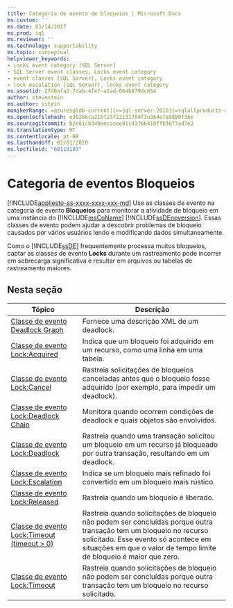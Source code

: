 ```yaml
---
title: Categoria de evento de bloqueios | Microsoft Docs
ms.custom: ''
ms.date: 03/14/2017
ms.prod: sql
ms.reviewer: ''
ms.technology: supportability
ms.topic: conceptual
helpviewer_keywords:
- Locks event category [SQL Server]
- SQL Server event classes, Locks event category
- event classes [SQL Server], Locks event category
- lock escalation [SQL Server], locks event category
ms.assetid: 27d6afa2-7dab-4fe7-a1ad-064b879dc654
author: stevestein
ms.author: sstein
monikerRange: =azuresqldb-current||>=sql-server-2016||=sqlallproducts-allversions||>=sql-server-linux-2017||=azuresqldb-mi-current
ms.openlocfilehash: e30266ca21bf23f22131704f3a364e7a9880f3be
ms.sourcegitcommit: b2e81cb349eecacee91cd3766410ffb3677ad7e2
ms.translationtype: HT
ms.contentlocale: pt-BR
ms.lasthandoff: 02/01/2020
ms.locfileid: "68118183"
---
```

# <a name="locks-event-category"></a>Categoria de eventos Bloqueios
[!INCLUDE[appliesto-ss-xxxx-xxxx-xxx-md](../../includes/appliesto-ss-xxxx-xxxx-xxx-md.md)]
  Use as classes de evento na categoria de evento **Bloqueios** para monitorar a atividade de bloqueio em uma instância do [!INCLUDE[msCoName](../../includes/msconame-md.md)] [!INCLUDE[ssDEnoversion](../../includes/ssdenoversion-md.md)]. Essas classes de evento podem ajudar a descobrir problemas de bloqueio causados por vários usuários lendo e modificando dados simultaneamente.  
  
 Como o [!INCLUDE[ssDE](../../includes/ssde-md.md)] frequentemente processa muitos bloqueios, captar as classes de evento **Locks** durante um rastreamento pode incorrer em sobrecarga significativa e resultar em arquivos ou tabelas de rastreamento maiores.  
  
## <a name="in-this-section"></a>Nesta seção  
  
|Tópico|Descrição|  
|-----------|-----------------|  
|[Classe de evento Deadlock Graph](../../relational-databases/event-classes/deadlock-graph-event-class.md)|Fornece uma descrição XML de um deadlock.|  
|[Classe de evento Lock:Acquired](../../relational-databases/event-classes/lock-acquired-event-class.md)|Indica que um bloqueio foi adquirido em um recurso, como uma linha em uma tabela.|  
|[Classe de evento Lock:Cancel](../../relational-databases/event-classes/lock-cancel-event-class.md)|Rastreia solicitações de bloqueios canceladas antes que o bloqueio fosse adquirido (por exemplo, para impedir um deadlock).|  
|[Classe de evento Lock:Deadlock Chain](../../relational-databases/event-classes/lock-deadlock-chain-event-class.md)|Monitora quando ocorrem condições de deadlock e quais objetos são envolvidos.|  
|[Classe de evento Lock:Deadlock](../../relational-databases/event-classes/lock-deadlock-event-class.md)|Rastreia quando uma transação solicitou um bloqueio em um recurso já bloqueado por outra transação, resultando em um deadlock.|  
|[Classe de evento Lock:Escalation](../../relational-databases/event-classes/lock-escalation-event-class.md)|Indica se um bloqueio mais refinado foi convertido em um bloqueio mais rústico.|  
|[Classe de evento Lock:Released](../../relational-databases/event-classes/lock-released-event-class.md)|Rastreia quando um bloqueio é liberado.|  
|[Classe de evento Lock:Timeout &#40;timeout &#62; 0&#41;](../../relational-databases/event-classes/lock-timeout-timeout-0-event-class.md)|Rastreia quando solicitações de bloqueio não podem ser concluídas porque outra transação tem um bloqueio no recurso solicitado. Esse evento só acontece em situações em que o valor de tempo limite de bloqueio é maior que zero.|  
|[Classe de evento Lock:Timeout](../../relational-databases/event-classes/lock-timeout-event-class.md)|Rastreia quando solicitações de bloqueio não podem ser concluídas porque outra transação tem um bloqueio no recurso solicitado.|  
  
  
